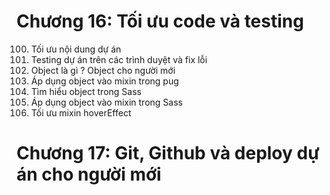 # Chương 16: Tối ưu code và testing
100. Tối ưu nội dung dự án
101. Testing dự án trên các trình duyệt và fix lỗi
102. Object là gì ? Object cho người mới
103. Áp dụng object vào mixin trong pug
104. Tìm hiểu object trong Sass
105. Áp dụng object vào mixin trong Sass
106. Tối ưu mixin hoverEffect
# Chương 17: Git, Github và deploy dự án cho người mới
